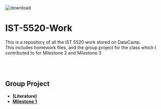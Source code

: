 ![download](https://user-images.githubusercontent.com/91383782/211230407-dcc1898c-80e2-4969-81b4-36d3813c05e8.jpg)


# IST-5520-Work
This is a repository of all the IST 5520 work stored on DataCamp. <br/>
This includes homework files, and the group project for the class which I contributed to for Milestone 2 and Milestone 3<br/>

<br/><br/>

## Group Project
- __[Literature]__
- __[Milestone 1](https://github.com/ajc3xc/IST-5520-Work/tree/main/Group-Project/Milestone1)__

